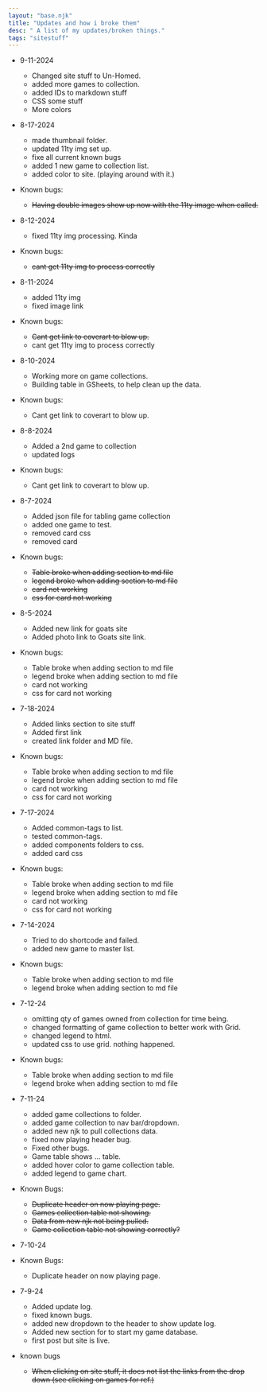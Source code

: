 ```yaml
---
layout: "base.njk"
title: "Updates and how i broke them"
desc: " A list of my updates/broken things."
tags: "sitestuff"
---
```


- 9-11-2024
  - Changed site stuff to Un-Homed.
  - added more games to collection.
  - added IDs to markdown stuff
  - CSS some stuff
  - More colors

- 8-17-2024
  - made thumbnail folder. 
  - updated 11ty img set up.
  - fixe all current known bugs
  - added 1 new game to collection list. 
  - added color to site. (playing around with it.)

- Known bugs:
  - ~~Having double images show up now with the 11ty image when called.~~

- 8-12-2024
  - fixed 11ty img processing. Kinda
  
- Known bugs:
  - ~~cant get 11ty img to process correctly~~

- 8-11-2024
  - added 11ty img
  - fixed image link
  
- Known bugs:
  - ~~Cant get link to coverart to blow up.~~
  - cant get 11ty img to process correctly 

- 8-10-2024
  - Working more on game collections. 
  - Building table in GSheets, to help clean up the data. 

- Known bugs:
  - Cant get link to coverart to blow up.

- 8-8-2024
  - Added a 2nd game to collection
  - updated logs

- Known bugs:
  - Cant get link to coverart to blow up. 

- 8-7-2024
  - Added json file for tabling game collection
  - added one game to test.
  - removed card css
  - removed card

- Known bugs:
  - ~~Table broke when adding section to md file~~
  - ~~legend broke when adding section to md file~~
  - ~~card not working~~
  - ~~css for card not working~~

- 8-5-2024
  - Added new link for goats site
  - Added photo link to Goats site link.

- Known bugs:
  - Table broke when adding section to md file
  - legend broke when adding section to md file
  - card not working
  - css for card not working


- 7-18-2024
  - Added links section to site stuff
  - Added first link
  - created link folder and MD file.

- Known bugs:
  - Table broke when adding section to md file
  - legend broke when adding section to md file
  - card not working
  - css for card not working

- 7-17-2024
  - Added common-tags to list. 
  - tested common-tags.
  - added components folders to css.
  - added card css

- Known bugs:
  - Table broke when adding section to md file
  - legend broke when adding section to md file
  - card not working
  - css for card not working

- 7-14-2024
  - Tried to do shortcode and failed. 
  - added new game to master list. 

- Known bugs:
  - Table broke when adding section to md file
  - legend broke when adding section to md file


- 7-12-24
  - omitting qty of games owned from collection for time being. 
  - changed formatting of game collection to better work with Grid. 
  - changed legend to html.
  - updated css to use grid. nothing happened. 

- Known bugs:
  - Table broke when adding section to md file
  - legend broke when adding section to md file


- 7-11-24
  - added game collections to folder.
  - added game collection to nav bar/dropdown.
  - added new njk to pull collections data. 
  - fixed now playing header bug.
  - Fixed other bugs.
  - Game table shows ... table. 
  - added hover color to game collection table.
  - added legend to game chart. 

- Known Bugs:
  - ~~Duplicate header on now playing page.~~
  - ~~Games collection table not showing.~~
  - ~~Data from new njk not being pulled.~~
  - ~~Game collection table not showing correctly?~~ 

- 7-10-24

- Known Bugs:
  - Duplicate header on now playing page. 

- 7-9-24
  - Added update log.
  - fixed known bugs.
  - added new dropdown to the header to show update log.
  - Added new section for to start my game database.
  - first post but site is live. 

- known bugs
  - ~~When clicking on site stuff, it does not list the links from the drop down (see clicking on games for ref.)~~